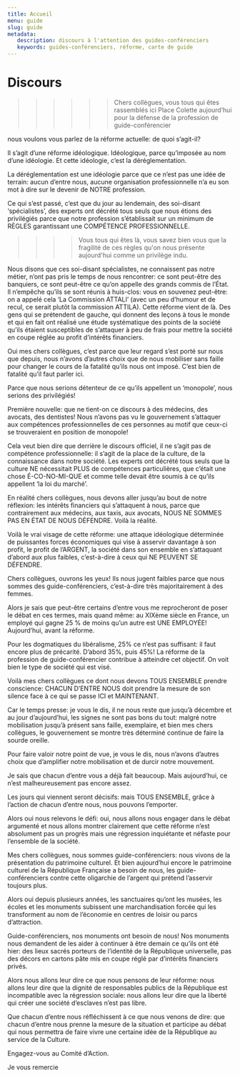```yaml
---
title: Accueil
menu: guide
slug: guide
metadata:
   description: discours à l'attention des guides-conférenciers
   keywords: guides-conférenciers, réforme, carte de guide
---
```

# Discours

>>>>>> Chers collègues, vous tous qui êtes rassemblés ici Place Colette aujourd’hui pour la défense de la profession de guide-conférencier

nous voulons vous parlez de la réforme actuelle: de quoi s’agit-il?

Il s’agit d’une réforme idéologique.
Idéologique, parce qu’imposée au nom d’une idéologie.
Et cette idéologie, c’est la déréglementation.

La déréglementation est une idéologie parce que ce n’est pas une idée de terrain: aucun d’entre nous, aucune organisation professionnelle n’a eu son mot à dire sur le devenir de NOTRE profession.

Ce qui s’est passé, c’est que du jour au lendemain, des soi-disant ‘spécialistes’, des experts ont décrété tous seuls que nous étions des privilégiés parce que notre profession s’établissait sur un minimum de RÈGLES garantissant une COMPÉTENCE PROFESSIONNELLE.

>>>> Vous tous qui êtes là, vous savez bien vous que la fragilité de ces règles qu'on nous présente aujourd'hui comme un privilège indu.

Nous disons que ces soi-disant spécialistes, ne connaissent pas notre métier, n’ont pas pris le temps de nous rencontrer: ce sont peut-être des banquiers, ce sont peut-être ce qu’on appelle des grands commis de l’État.
Il n’empêche qu’ils se sont réunis à huis-clos: vous en souvenez peut-être: on a appelé cela ‘La Commission ATTALI’ (avec un peu d’humour et de recul, ce serait plutôt la commission ATTILA). Cette réforme vient de là. Des gens qui se prétendent de gauche, qui donnent des leçons à tous le monde et qui en fait ont réalisé une étude systématique des points de la société qu’ils étaient susceptibles de s’attaquer à peu de frais pour mettre la société en coupe réglée au profit d’intérêts financiers.

Oui mes chers collègues, c’est parce que leur regard s’est porté sur nous que depuis, nous n’avons d’autres choix que de nous mobiliser sans faille pour changer le cours de la fatalité qu’ils nous ont imposé.
C’est bien de fatalité qu’il faut parler ici.

Parce que nous serions détenteur de ce qu’ils appellent un ‘monopole’, nous serions des privilégiés!

Première nouvelle: que ne tient-on ce discours à des médecins, des avocats, des dentistes!
Nous n’avons pas vu le gouvernement s’attaquer aux compétences professionnelles de ces personnes au motif que ceux-ci se trouveraient en position de monopole!

Cela veut bien dire que derrière le discours officiel, il ne s’agit pas de compétence professionnelle: il s’agit de la place de la culture, de la connaissance dans notre société.
Les experts ont décrété tous seuls que la culture NE nécessitait PLUS de compétences particulières, que c’était une chose É-CO-NO-MI-QUE et comme telle devait être soumis à ce qu’ils appellent ‘la loi du marché’.

En réalité chers collègues, nous devons aller jusqu’au bout de notre réflexion: les intérêts financiers qui s’attaquent à nous, parce que contrairement aux médecins, aux taxis, aux avocats, NOUS NE SOMMES PAS EN ÉTAT DE NOUS DÉFENDRE.
Voilà la réalité.

Voilà le vrai visage de cette réforme: une attaque idéologique déterminée de puissantes forces économiques qui vise à asservir davantage à son profit, le profit de l’ARGENT, la société dans son ensemble en s’attaquant d’abord aux plus faibles, c’est-à-dire à ceux qui NE PEUVENT SE DÉFENDRE.

Chers collègues, ouvrons les yeux!
Ils nous jugent faibles parce que nous sommes des guide-conférenciers, c’est-à-dire très majoritairement à des femmes.

Alors je sais que peut-être certains d’entre vous me reprocheront de poser le débat en ces termes, mais quand même:
au XIXème siècle en France, un employé qui gagne 25 % de moins qu’un autre est UNE EMPLOYÉE!
Aujourd’hui, avant la réforme.

Pour les dogmatiques du libéralisme, 25% ce n’est pas suffisant: il faut encore plus de précarité.
D’abord 35%, puis 45%!
La réforme de la profession de guide-conférencier contribue à atteindre cet objectif.
On voit bien le type de société qui est visé.

Voilà mes chers collègues ce dont nous devons TOUS ENSEMBLE prendre conscience: CHACUN D’ENTRE NOUS doit prendre la mesure de son silence face à ce qui se passe ICI et MAINTENANT.

Car le temps presse: je vous le dis, il ne nous reste que jusqu’à décembre et au jour d’aujourd’hui, les signes ne sont pas bons du tout: malgré notre mobilisation jusqu’à présent sans faille, exemplaire, et bien mes chers collègues, le gouvernement se montre très déterminé continue de faire la sourde oreille.

Pour faire valoir notre point de vue, je vous le dis, nous n’avons d’autres choix que d’amplifier notre mobilisation et de durcir notre mouvement.

Je sais que chacun d’entre vous a déjà fait beaucoup.
Mais aujourd’hui, ce n’est malheureusement pas encore assez.

Les jours qui viennent seront décisifs: mais TOUS ENSEMBLE, grâce à l’action de chacun d’entre nous, nous pouvons l’emporter.

Alors oui nous relevons le défi: oui, nous allons nous engager dans le débat argumenté et nous allons montrer clairement que cette réforme n’est absolument pas un progrès mais une régression inquiétante et néfaste pour l’ensemble de la société.

Mes chers collègues, nous sommes guide-conférenciers: nous vivons de la présentation du patrimoine culturel.
Et bien aujourd’hui encore le patrimoine culturel de la République Française a besoin de nous, les guide-conférenciers contre cette oligarchie de l’argent qui prétend l’asservir toujours plus.

Alors oui depuis plusieurs années, les sanctuaires qu’ont les musées, les écoles et les monuments subissent une marchandisation forcée qui les transforment au nom de l’économie en centres de loisir ou parcs d’attraction.

Guide-conférenciers, nos monuments ont besoin de nous!
Nos monuments nous demandent de les aider à continuer à être demain ce qu’ils ont été hier: des lieux sacrés porteurs de l’identité de la République universelle, pas des décors en cartons pâte mis en coupe réglé par d’intérêts financiers privés.

Alors nous allons leur dire ce que nous pensons de leur réforme: nous allons leur dire que la dignité de responsables publics de la République est incompatible avec la régression sociale: nous allons leur dire que la liberté qui créer une société d’esclaves n’est pas libre.

Que chacun d’entre nous réfléchissent à ce que nous venons de dire: que chacun d’entre nous prenne la mesure de la situation et participe au débat qui nous permettra de faire vivre une certaine idée de la République au service de la Culture.

Engagez-vous au Comité d’Action.

Je vous remercie
